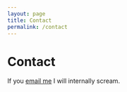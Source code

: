 ```yaml
---
layout: page
title: Contact
permalink: /contact
---
```


# Contact

If you [email me](mailto:foldylines@gmail.com) I will internally scream.